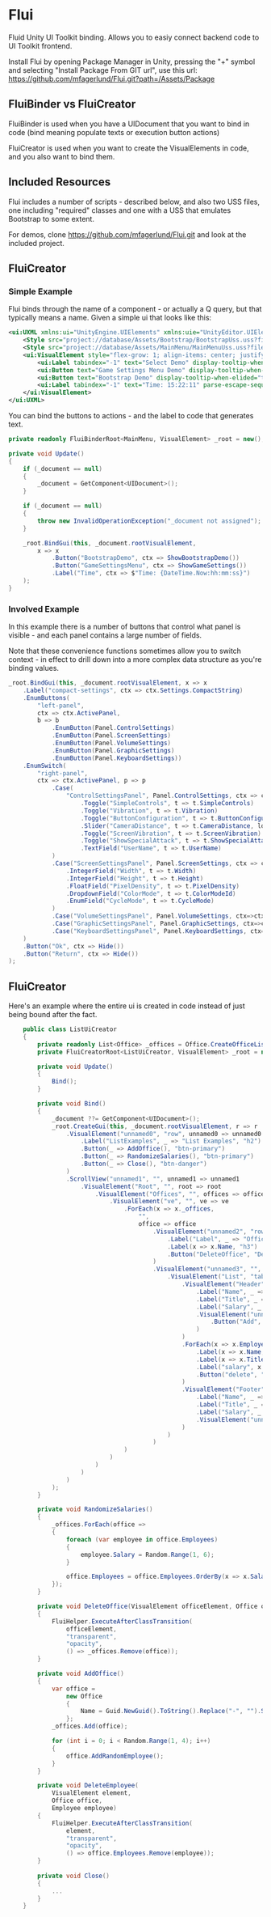 # Flui
Fluid Unity UI Toolkit binding. Allows you to easiy connect backend code to UI Toolkit frontend.

Install Flui by opening Package Manager in Unity, pressing the "+" symbol and selecting "Install Package From GIT url", use this url: https://github.com/mfagerlund/Flui.git?path=/Assets/Package

## FluiBinder vs FluiCreator
FluiBinder is used when you have a UIDocument that you want to bind in code (bind meaning populate texts or execution button actions)

FluiCreator is used when you want to create the VisualElements in code, and you also want to bind them.

## Included Resources
Flui includes a number of scripts - described below, and also two USS files, one including "required" classes and one with a USS that emulates Bootstrap to some extent.

For demos, clone https://github.com/mfagerlund/Flui.git and look at the included project.

## FluiCreator
### Simple Example
Flui binds through the name of a component - or actually a Q query, but that typically means a name. Given a simple ui that looks like this:

```xml
<ui:UXML xmlns:ui="UnityEngine.UIElements" xmlns:uie="UnityEditor.UIElements" xsi="http://www.w3.org/2001/XMLSchema-instance" engine="UnityEngine.UIElements" editor="UnityEditor.UIElements" noNamespaceSchemaLocation="../../UIElementsSchema/UIElements.xsd" editor-extension-mode="False">
    <Style src="project://database/Assets/Bootstrap/BootstrapUss.uss?fileID=7433441132597879392&amp;guid=534b208ba7f75194ebac2458c626ada3&amp;type=3#BootstrapUss" />
    <Style src="project://database/Assets/MainMenu/MainMenuUss.uss?fileID=7433441132597879392&amp;guid=7918688154ada1843a1f112b7a379fa9&amp;type=3#MainMenuUss" />
    <ui:VisualElement style="flex-grow: 1; align-items: center; justify-content: center;">
        <ui:Label tabindex="-1" text="Select Demo" display-tooltip-when-elided="true" class="h3 menu-item" />
        <ui:Button text="Game Settings Menu Demo" display-tooltip-when-elided="true" name="GameSettingsMenu" class="btn-primary menu-item" />
        <ui:Button text="Bootstrap Demo" display-tooltip-when-elided="true" name="BootstrapDemo" class="btn-primary menu-item" />
        <ui:Label tabindex="-1" text="Time: 15:22:11" parse-escape-sequences="true" display-tooltip-when-elided="true" name="Time" class="menu-item" style="-unity-text-align: upper-right;" />
    </ui:VisualElement>
</ui:UXML>
```

You can bind the buttons to actions - and the label to code that generates text.

```csharp
private readonly FluiBinderRoot<MainMenu, VisualElement> _root = new();

private void Update()
{
	if (_document == null)
	{
		_document = GetComponent<UIDocument>();
	}

	if (_document == null)
	{
		throw new InvalidOperationException("_document not assigned");
	}

	_root.BindGui(this, _document.rootVisualElement,
		x => x
			.Button("BootstrapDemo", ctx => ShowBootstrapDemo())
			.Button("GameSettingsMenu", ctx => ShowGameSettings())
			.Label("Time", ctx => $"Time: {DateTime.Now:hh:mm:ss}")
	);
}
```

### Involved Example
In this example there is a number of buttons that control what panel is visible - and each panel contains a large number of fields.

Note that these convenience functions sometimes allow you to switch context - in effect to drill down into a more complex data structure as you're binding values.

```csharp
_root.BindGui(this, _document.rootVisualElement, x => x
	.Label("compact-settings", ctx => ctx.Settings.CompactString)
	.EnumButtons(
		"left-panel",
		ctx => ctx.ActivePanel,
		b => b
			.EnumButton(Panel.ControlSettings)
			.EnumButton(Panel.ScreenSettings)
			.EnumButton(Panel.VolumeSettings)
			.EnumButton(Panel.GraphicSettings)
			.EnumButton(Panel.KeyboardSettings))
	.EnumSwitch(
		"right-panel",
		ctx => ctx.ActivePanel, p => p
			.Case(
				"ControlSettingsPanel", Panel.ControlSettings, ctx => ctx.Settings.ControlSettings, c => c
					.Toggle("SimpleControls", t => t.SimpleControls)
					.Toggle("Vibration", t => t.Vibration)
					.Toggle("ButtonConfiguration", t => t.ButtonConfiguration)
					.Slider("CameraDistance", t => t.CameraDistance, lowValue: 1, highValue: 20)
					.Toggle("ScreenVibration", t => t.ScreenVibration)
					.Toggle("ShowSpecialAttack", t => t.ShowSpecialAttack)
					.TextField("UserName", t => t.UserName)
			)
			.Case("ScreenSettingsPanel", Panel.ScreenSettings, ctx => ctx.Settings.ScreenSettings, c => c
				.IntegerField("Width", t => t.Width)
				.IntegerField("Height", t => t.Height)
				.FloatField("PixelDensity", t => t.PixelDensity)
				.DropdownField("ColorMode", t => t.ColorModeId)
				.EnumField("CycleMode", t => t.CycleMode)
			)
			.Case("VolumeSettingsPanel", Panel.VolumeSettings, ctx=>ctx)
			.Case("GraphicSettingsPanel", Panel.GraphicSettings, ctx=>ctx)
			.Case("KeyboardSettingsPanel", Panel.KeyboardSettings, ctx=>ctx)
	)
	.Button("Ok", ctx => Hide())
	.Button("Return", ctx => Hide())
);
```

## FluiCreator

Here's an example where the entire ui is created in code instead of just being bound after the fact.

```csharp
    public class ListUiCreator
    {
        private readonly List<Office> _offices = Office.CreateOfficeList();
        private FluiCreatorRoot<ListUiCreator, VisualElement> _root = new();

        private void Update()
        {
            Bind();
        }

        private void Bind()
        {
			_document ??= GetComponent<UIDocument>();
            _root.CreateGui(this, _document.rootVisualElement, r => r
                .VisualElement("unnamed0", "row", unnamed0 => unnamed0
                    .Label("ListExamples", _ => "List Examples", "h2")
                    .Button(_ => AddOffice(), "btn-primary")
                    .Button(_ => RandomizeSalaries(), "btn-primary")
                    .Button(_ => Close(), "btn-danger")
                )
                .ScrollView("unnamed1", "", unnamed1 => unnamed1
                    .VisualElement("Root", "", root => root
                        .VisualElement("Offices", "", offices => offices
                            .VisualElement("ve", "", ve => ve
                                .ForEach(x => x._offices,
                                    "",
                                    office => office
                                        .VisualElement("unnamed2", "row", unnamed2 => unnamed2
                                            .Label("Label", _ => "Office: ", "h3")
                                            .Label(x => x.Name, "h3")
                                            .Button("DeleteOffice", "Delete Office", "btn-warning", x => DeleteOffice(x.Element, x.Context))
                                        )
                                        .VisualElement("unnamed3", "", unnamed3 => unnamed3
                                            .VisualElement("List", "table", list => list
                                                .VisualElement("Header", "tr", header => header
                                                    .Label("Name", _ => "Name", "th")
                                                    .Label("Title", _ => "Title", "th")
                                                    .Label("Salary", _ => "Salary", "th")
                                                    .VisualElement("unnamed4", "", unnamed4 => unnamed4
                                                        .Button("Add", "Add", "btn-primary, btn-sm", _ => office.Context.AddRandomEmployee())
                                                    )
                                                )
                                                .ForEach(x => x.Employees, "tr", employee => employee
                                                    .Label(x => x.Name, "td")
                                                    .Label(x => x.Title, "td")
                                                    .Label("salary", x => $"{x.Salary:0}", "td")
                                                    .Button("delete", "Delete", "btn-warning", x => DeleteEmployee(x.Element, office.Context, x.Context))
                                                )
                                                .VisualElement("Footer", "tr", footer => footer
                                                    .Label("Name", _ => "", "td")
                                                    .Label("Title", _ => "", "td")
                                                    .Label("Salary", _ => "0", "td")
                                                    .VisualElement("unnamed5", "")
                                                )
                                            )
                                        )
                                )
                            )
                        )
                    )
                )
            );
        }

        private void RandomizeSalaries()
        {
            _offices.ForEach(office =>
            {
                foreach (var employee in office.Employees)
                {
                    employee.Salary = Random.Range(1, 6);
                }

                office.Employees = office.Employees.OrderBy(x => x.Salary).ToList();
            });
        }

        private void DeleteOffice(VisualElement officeElement, Office office)
        {
            FluiHelper.ExecuteAfterClassTransition(
                officeElement,
                "transparent",
                "opacity",
                () => _offices.Remove(office));
        }

        private void AddOffice()
        {
            var office =
                new Office
                {
                    Name = Guid.NewGuid().ToString().Replace("-", "").Substring(0, 6),
                };
            _offices.Add(office);

            for (int i = 0; i < Random.Range(1, 4); i++)
            {
                office.AddRandomEmployee();
            }
        }

        private void DeleteEmployee(
            VisualElement element,
            Office office,
            Employee employee)
        {
            FluiHelper.ExecuteAfterClassTransition(
                element,
                "transparent",
                "opacity",
                () => office.Employees.Remove(employee));
        }
		
		private void Close()
		{
			...
		}
    }
```

